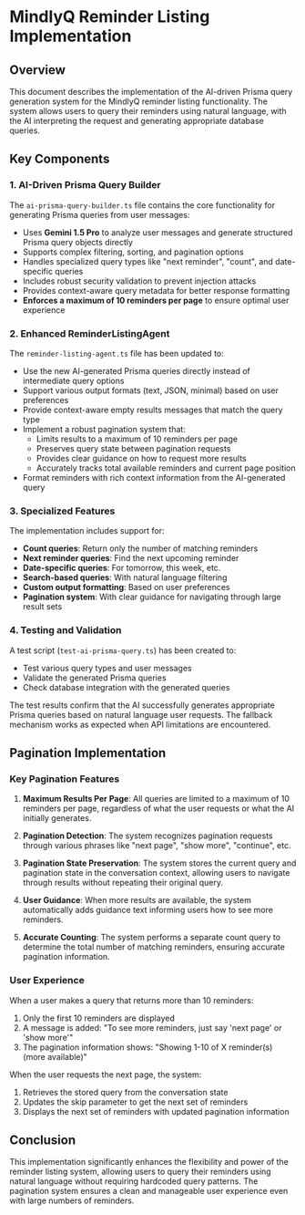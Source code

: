 # MindlyQ Reminder Listing Implementation

## Overview

This document describes the implementation of the AI-driven Prisma query generation system for the MindlyQ reminder listing functionality. The system allows users to query their reminders using natural language, with the AI interpreting the request and generating appropriate database queries.

## Key Components

### 1. AI-Driven Prisma Query Builder

The `ai-prisma-query-builder.ts` file contains the core functionality for generating Prisma queries from user messages:

- Uses **Gemini 1.5 Pro** to analyze user messages and generate structured Prisma query objects directly
- Supports complex filtering, sorting, and pagination options
- Handles specialized query types like "next reminder", "count", and date-specific queries
- Includes robust security validation to prevent injection attacks
- Provides context-aware query metadata for better response formatting
- **Enforces a maximum of 10 reminders per page** to ensure optimal user experience
### 2. Enhanced ReminderListingAgent

The `reminder-listing-agent.ts` file has been updated to:

- Use the new AI-generated Prisma queries directly instead of intermediate query options
- Support various output formats (text, JSON, minimal) based on user preferences
- Provide context-aware empty results messages that match the query type
- Implement a robust pagination system that:
  - Limits results to a maximum of 10 reminders per page
  - Preserves query state between pagination requests
  - Provides clear guidance on how to request more results
  - Accurately tracks total available reminders and current page position
- Format reminders with rich context information from the AI-generated query
### 3. Specialized Features

The implementation includes support for:

- **Count queries**: Return only the number of matching reminders
- **Next reminder queries**: Find the next upcoming reminder
- **Date-specific queries**: For tomorrow, this week, etc.
- **Search-based queries**: With natural language filtering
- **Custom output formatting**: Based on user preferences
- **Pagination system**: With clear guidance for navigating through large result sets
### 4. Testing and Validation

A test script (`test-ai-prisma-query.ts`) has been created to:

- Test various query types and user messages
- Validate the generated Prisma queries
- Check database integration with the generated queries

The test results confirm that the AI successfully generates appropriate Prisma queries based on natural language user requests. The fallback mechanism works as expected when API limitations are encountered.

## Pagination Implementation

### Key Pagination Features

1. **Maximum Results Per Page**: All queries are limited to a maximum of 10 reminders per page, regardless of what the user requests or what the AI initially generates.

2. **Pagination Detection**: The system recognizes pagination requests through various phrases like "next page", "show more", "continue", etc.

3. **Pagination State Preservation**: The system stores the current query and pagination state in the conversation context, allowing users to navigate through results without repeating their original query.

4. **User Guidance**: When more results are available, the system automatically adds guidance text informing users how to see more reminders.

5. **Accurate Counting**: The system performs a separate count query to determine the total number of matching reminders, ensuring accurate pagination information.

### User Experience

When a user makes a query that returns more than 10 reminders:

1. Only the first 10 reminders are displayed
2. A message is added: "To see more reminders, just say 'next page' or 'show more'"
3. The pagination information shows: "Showing 1-10 of X reminder(s) (more available)"

When the user requests the next page, the system:

1. Retrieves the stored query from the conversation state
2. Updates the skip parameter to get the next set of reminders
3. Displays the next set of reminders with updated pagination information

## Conclusion

This implementation significantly enhances the flexibility and power of the reminder listing system, allowing users to query their reminders using natural language without requiring hardcoded query patterns. The pagination system ensures a clean and manageable user experience even with large numbers of reminders.
